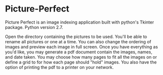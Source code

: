 # Picture-Perfect
Picture Perfect is an image indexing application built with python's Tkinter package. Python version 2.7. 

Open the directory containing the pictures to be used. You'll be able to rename all pictures or one at a time. You can also change the ordering of images and preview each image in full screen. Once you have everything as you'd like, you may generate a pdf document contain the images, names, and date taken. You may choose how many pages to fit all the images on or define a grid  to for how each page should "hold" images. You also have the option of printing the pdf to a printer on your network.
